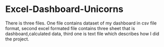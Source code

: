 # Excel-Dashboard-Unicorns

There is three files.
One file contains dataset of my dashboard in csv file format,
second excel formated  file contains three sheet that is dashboard,calculated data, 
third one is text file which describes how I did the project. 
